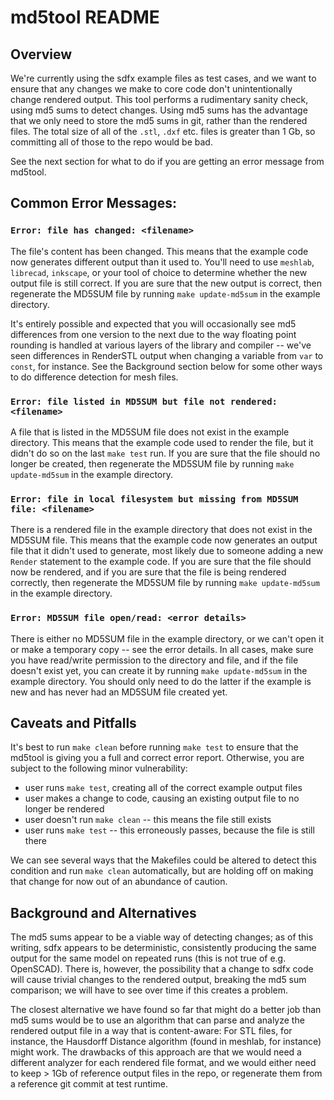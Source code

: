 # md5tool README

## Overview

We're currently using the sdfx example files as test cases, and we want to ensure that any changes we make to core code don't unintentionally change rendered output.  This tool performs a rudimentary sanity check, using md5 sums to detect changes.  Using md5 sums has the advantage that we only need to store the md5 sums in git, rather than the rendered files.  The total size of all of the `.stl`, `.dxf` etc. files is greater than 1 Gb, so committing all of those to the repo would be bad.

See the next section for what to do if you are getting an error message from md5tool.

## Common Error Messages: 

### `Error: file has changed: <filename>`

The file's content has been changed.  This means that the example code now generates different output than it used to.  You'll need to use `meshlab`, `librecad`, `inkscape`, or your tool of choice to determine whether the new output file is still correct.  If you are sure that the new output is correct, then regenerate the MD5SUM file by running `make update-md5sum` in the example directory.

It's entirely possible and expected that you will occasionally see md5 differences from one version to the next due to the way floating point rounding is handled at various layers of the library and compiler -- we've seen differences in RenderSTL output when changing a variable from `var` to `const`, for instance.  See the Background section below for some other ways to do difference detection for mesh files.

### `Error: file listed in MD5SUM but file not rendered: <filename>`

A file that is listed in the MD5SUM file does not exist in the example directory.  This means that the example code used to render the file, but it didn't do so on the last `make test` run.  If you are sure that the file should no longer be created, then regenerate the MD5SUM file by running `make update-md5sum` in the example directory.

### `Error: file in local filesystem but missing from MD5SUM file: <filename>`

There is a rendered file in the example directory that does not exist in the MD5SUM file. This means that the example code now generates an output file that it didn't used to generate, most likely due to someone adding a new `Render` statement to the example code.  If you are sure that the file should now be rendered, and if you are sure that the file is being rendered correctly, then regenerate the MD5SUM file by running `make update-md5sum` in the example directory.

### `Error: MD5SUM file open/read: <error details>`

There is either no MD5SUM file in the example directory, or we can't open it or make a temporary copy -- see the error details.  In all cases, make sure you have read/write permission to the directory and file, and if the file doesn't exist yet, you can create it by running `make update-md5sum` in the example directory.  You should only need to do the latter if the example is new and has never had an MD5SUM file created yet.

## Caveats and Pitfalls

It's best to run `make clean` before running `make test` to ensure that the md5tool is giving you a full and correct error report.  Otherwise, you are subject to the following minor vulnerability:

- user runs `make test`, creating all of the correct example output files
- user makes a change to code, causing an existing output file to no longer be rendered
- user doesn't run `make clean` -- this means the file still exists 
- user runs `make test` -- this erroneously passes, because the file is still there

We can see several ways that the Makefiles could be altered to detect this condition and run `make clean` automatically, but are holding off on making that change for now out of an abundance of caution.


## Background and Alternatives

The md5 sums appear to be a viable way of detecting changes; as of this writing, sdfx appears to be deterministic, consistently producing the same output for the same model on repeated runs (this is not true of e.g. OpenSCAD).  There is, however, the possibility that a change to sdfx code will cause trivial changes to the rendered output, breaking the md5 sum comparison; we will have to see over time if this creates a problem.

The closest alternative we have found so far that might do a better job than md5 sums would be to use an algorithm that can parse and analyze the rendered output file in a way that is content-aware:  For STL files, for instance, the Hausdorff Distance algorithm (found in meshlab, for instance) might work.  The drawbacks of this approach are that we would need a different analyzer for each rendered file format, and we would either need to keep > 1Gb of reference output files in the repo, or regenerate them from a reference git commit at test runtime.